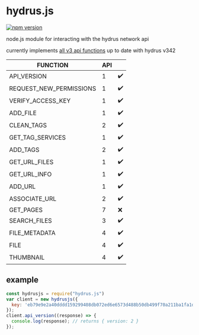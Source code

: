 
# hydrus.js

[![npm version](https://badge.fury.io/js/hydrus.js.svg)](https://www.npmjs.com/package/hydrus.js)

node.js module for interacting with the hydrus network api

currently implements [all v3 api functions](https://hydrusnetwork.github.io/hydrus/help/client_api.html)
up to date with hydrus v342

| FUNCTION | API |  |
| --- | --- |--- |
| API_VERSION | 1 | ✔️ |
| REQUEST_NEW_PERMISSIONS | 1 | ✔️ |
| VERIFY_ACCESS_KEY | 1 | ✔️ |
| ADD_FILE | 1 | ✔️ |
| CLEAN_TAGS | 2 | ✔️ |
| GET_TAG_SERVICES | 1 | ✔️ |
| ADD_TAGS | 2 | ✔️ |
| GET_URL_FILES | 1 | ✔️ |
| GET_URL_INFO | 1 | ✔️ |
| ADD_URL | 1 | ✔️ |
| ASSOCIATE_URL | 2 | ️️️️️✔️ |
| GET_PAGES | 7 | ️️️️️❌ |
| SEARCH_FILES | 3 | ️️️️️✔️ |
| FILE_METADATA | 4 | ️️️️️✔️ |
| FILE | 4 | ️️️️️✔️ |
| THUMBNAIL | 4 | ️️️️️✔️ |




## example
```javascript
const hydrusjs = require("hydrus.js")
var client = new hydrusjs({
  key: 'eb79e9e2a40dddd159299408db072ed6e6573d488b50db499f70a211ba1fa1da',
});
client.api_version((response) => {
  console.log(response); // returns { version: 2 }
});
```